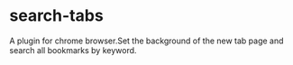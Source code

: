 # search-tabs
A plugin for chrome browser.Set the background of the new tab page and search all bookmarks by keyword.
